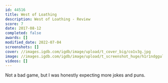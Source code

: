 ```yaml
---
id: 44516
title: West of Loathing
description: West of Loathing - Review
score: 7
date: 2017-08-12
completed: false
awards: []
modified_date: 2022-07-04
screenshots: []
cover: //images.igdb.com/igdb/image/upload/t_cover_big/co1v3g.jpg
image: //images.igdb.com/igdb/image/upload/t_screenshot_huge/h1r1ndggulzeyp629qop.jpg
videos: []
---
```

Not a bad game, but I was honestly expecting more jokes and puns.